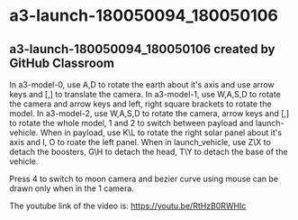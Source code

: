 # a3-launch-180050094_180050106
a3-launch-180050094_180050106 created by GitHub Classroom
---------------------------------------------------------

In a3-model-0, use A,D to rotate the earth about it's axis and use arrow keys and [,] to translate the camera.
In a3-model-1, use W,A,S,D to rotate the camera and arrow keys and left, right square brackets to rotate the model.
In a3-model-2, use W,A,S,D to rotate the camera, arrow keys and [,] to rotate the whole model, 1 and 2 to switch between payload and
launch-vehicle. When in payload, use K\L to rotate the right solar panel about it's axis and I, O to roate the left panel.
When in launch_vehicle, use Z\X to detach the boosters, G\H to detach the head, T\Y to detach the base of the vehicle.

Press 4 to switch to moon camera and bezier curve using mouse can be drawn only when in the 1 camera.

The youtube link of the video is: https://youtu.be/RtHzB0RWHIc
